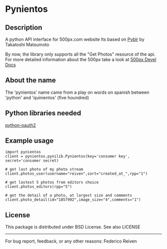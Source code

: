 Pynientos
=========

Description
-----------
A python API interface for 500px.com website
Its based on [Pyblr](https://github.com/ToQoz/Pyblr/) by Takatoshi Matsumoto

By now, the library only supports all the "Get Photos" resource of the api.
For more detailed information about the 500px take a look at [500px Devel Docs](http://developer.500px.com/)


About the name
--------------
The 'pynientos' name came from a play on words on spanish between 'python' and 'quinientos' (five houndred)


Python libraries needed
-----------------------
[python-oauth2](https://github.com/simplegeo/python-oauth2)


Example usage
-------------

    import pynientos
    client = pynientos.pynilib.Pynientos(key='consumer key', secret='consumer secret)

    # get last photo of my photo stream
    client.photos_user(username="reiven",sort="created_at_",rpp="1")

    # get lastest 5 photos from editors choice
    client.photos_editors(rpp="5")

    # get the detail of a photo, at largest size and comments
    client.photo_detail(id="1857992",image_size="4",comments="1")


License
-------
This package is distributed under BSD License. See also LICENSE


----------------------------------------------------------------
For bug report, feedback, or any other reasons:
Federico Reiven <reiven AT gmail DOT com>

